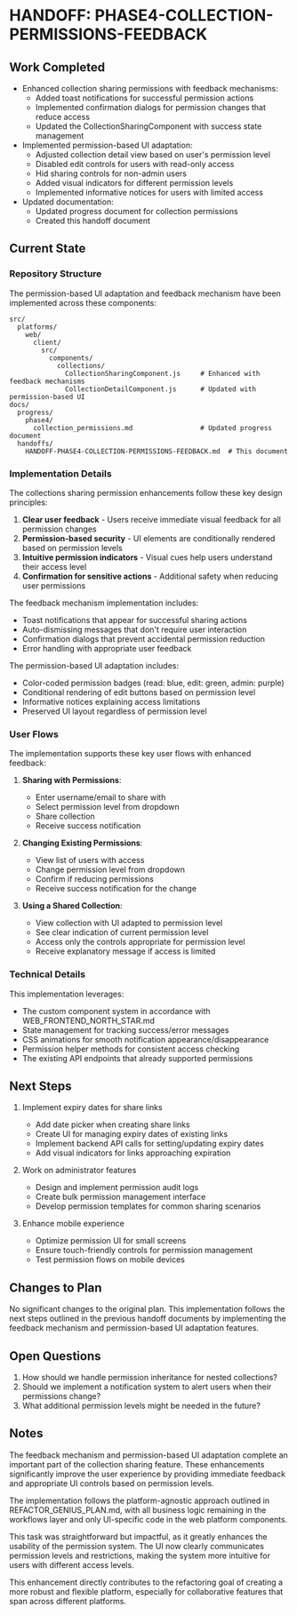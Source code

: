 # HANDOFF: PHASE4-COLLECTION-PERMISSIONS-FEEDBACK

## Work Completed
- Enhanced collection sharing permissions with feedback mechanisms:
  - Added toast notifications for successful permission actions
  - Implemented confirmation dialogs for permission changes that reduce access
  - Updated the CollectionSharingComponent with success state management
- Implemented permission-based UI adaptation:
  - Adjusted collection detail view based on user's permission level
  - Disabled edit controls for users with read-only access
  - Hid sharing controls for non-admin users
  - Added visual indicators for different permission levels
  - Implemented informative notices for users with limited access
- Updated documentation:
  - Updated progress document for collection permissions
  - Created this handoff document

## Current State

### Repository Structure
The permission-based UI adaptation and feedback mechanism have been implemented across these components:

```
src/
  platforms/
    web/
      client/
        src/
          components/
            collections/
              CollectionSharingComponent.js     # Enhanced with feedback mechanisms
              CollectionDetailComponent.js      # Updated with permission-based UI
docs/
  progress/
    phase4/
      collection_permissions.md                 # Updated progress document
  handoffs/
    HANDOFF-PHASE4-COLLECTION-PERMISSIONS-FEEDBACK.md  # This document
```

### Implementation Details

The collections sharing permission enhancements follow these key design principles:
1. **Clear user feedback** - Users receive immediate visual feedback for all permission changes
2. **Permission-based security** - UI elements are conditionally rendered based on permission levels
3. **Intuitive permission indicators** - Visual cues help users understand their access level
4. **Confirmation for sensitive actions** - Additional safety when reducing user permissions

The feedback mechanism implementation includes:
- Toast notifications that appear for successful sharing actions
- Auto-dismissing messages that don't require user interaction
- Confirmation dialogs that prevent accidental permission reduction
- Error handling with appropriate user feedback

The permission-based UI adaptation includes:
- Color-coded permission badges (read: blue, edit: green, admin: purple)
- Conditional rendering of edit buttons based on permission level
- Informative notices explaining access limitations
- Preserved UI layout regardless of permission level

### User Flows

The implementation supports these key user flows with enhanced feedback:

1. **Sharing with Permissions**:
   - Enter username/email to share with
   - Select permission level from dropdown
   - Share collection
   - Receive success notification

2. **Changing Existing Permissions**:
   - View list of users with access
   - Change permission level from dropdown
   - Confirm if reducing permissions
   - Receive success notification for the change

3. **Using a Shared Collection**:
   - View collection with UI adapted to permission level
   - See clear indication of current permission level
   - Access only the controls appropriate for permission level
   - Receive explanatory message if access is limited

### Technical Details

This implementation leverages:
- The custom component system in accordance with WEB_FRONTEND_NORTH_STAR.md
- State management for tracking success/error messages
- CSS animations for smooth notification appearance/disappearance
- Permission helper methods for consistent access checking
- The existing API endpoints that already supported permissions

## Next Steps
1. Implement expiry dates for share links
   - Add date picker when creating share links
   - Create UI for managing expiry dates of existing links
   - Implement backend API calls for setting/updating expiry dates
   - Add visual indicators for links approaching expiration

2. Work on administrator features
   - Design and implement permission audit logs
   - Create bulk permission management interface
   - Develop permission templates for common sharing scenarios

3. Enhance mobile experience
   - Optimize permission UI for small screens
   - Ensure touch-friendly controls for permission management
   - Test permission flows on mobile devices

## Changes to Plan
No significant changes to the original plan. This implementation follows the next steps outlined in the previous handoff documents by implementing the feedback mechanism and permission-based UI adaptation features.

## Open Questions
1. How should we handle permission inheritance for nested collections?
2. Should we implement a notification system to alert users when their permissions change?
3. What additional permission levels might be needed in the future?

## Notes
The feedback mechanism and permission-based UI adaptation complete an important part of the collection sharing feature. These enhancements significantly improve the user experience by providing immediate feedback and appropriate UI controls based on permission levels.

The implementation follows the platform-agnostic approach outlined in REFACTOR_GENIUS_PLAN.md, with all business logic remaining in the workflows layer and only UI-specific code in the web platform components.

This task was straightforward but impactful, as it greatly enhances the usability of the permission system. The UI now clearly communicates permission levels and restrictions, making the system more intuitive for users with different access levels.

This enhancement directly contributes to the refactoring goal of creating a more robust and flexible platform, especially for collaborative features that span across different platforms. 